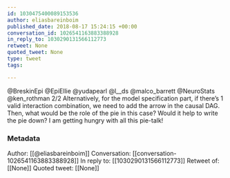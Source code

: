 ```yaml
---
id: 1030475400089153536
author: eliasbareinboim
published_date: 2018-08-17 15:24:15 +00:00
conversation_id: 1026541163883388928
in_reply_to: 1030290131566112773
retweet: None
quoted_tweet: None
type: tweet
tags:

---
```


@BreskinEpi @EpiEllie @yudapearl @l__ds @malco_barrett @NeuroStats @ken_rothman 2/2 Alternatively, for the model specification part, if there’s 1 valid interaction combination, we need to add the arrow in the causal DAG. Then, what would be the role of the pie in this case? Would it help to write the pie down? I am getting hungry with all this pie-talk!

### Metadata

Author: [[@eliasbareinboim]]
Conversation: [[conversation-1026541163883388928]]
In reply to: [[1030290131566112773]]
Retweet of: [[None]]
Quoted tweet: [[None]]
